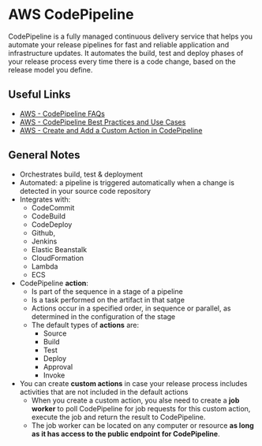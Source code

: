 # AWS CodePipeline
CodePipeline is a fully managed continuous delivery service that helps you automate your release pipelines for fast and reliable application and infrastructure updates. It automates the build, test and deploy phases of your release process every time there is a code change, based on the release model you define.

## Useful Links
- [AWS - CodePipeline FAQs](https://aws.amazon.com/codepipeline/faqs)
- [AWS - CodePipeline Best Practices and Use Cases](https://docs.aws.amazon.com/codepipeline/latest/userguide/best-practices.html)
- [AWS - Create and Add a Custom Action in CodePipeline](https://docs.aws.amazon.com/codepipeline/latest/userguide/actions-create-custom-action.html)

## General Notes
- Orchestrates build, test & deployment
- Automated: a pipeline is triggered automatically when a change is detected in your source code repository
- Integrates with:
    - CodeCommit
    - CodeBuild
    - CodeDeploy
    - Github,
    - Jenkins
    - Elastic Beanstalk
    - CloudFormation
    - Lambda
    - ECS
- CodePipeline **action**:
    - Is part of the sequence in a stage of a pipeline
    - Is a task performed on the artifact in that satge
    - Actions occur in a specified order, in sequence or parallel, as determined in the configuration of the stage
    - The default types of **actions** are:
        - Source
        - Build
        - Test
        - Deploy
        - Approval
        - Invoke
- You can create **custom actions** in case your release process includes activities that are not included in the default actions
    - When you create a custom action, you alse need to create a **job worker** to poll CodePipeline for job requests for this custom action, execute the job and return the result to CodePipeline.
    - The job worker can be located on any computer or resource **as long as it has access to the public endpoint for CodePipeline**.